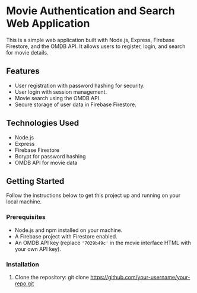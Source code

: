 # Movie Authentication and Search Web Application

This is a simple web application built with Node.js, Express, Firebase Firestore, and the OMDB API. It allows users to register, login, and search for movie details.

## Features

- User registration with password hashing for security.
- User login with session management.
- Movie search using the OMDB API.
- Secure storage of user data in Firebase Firestore.

## Technologies Used

- Node.js
- Express
- Firebase Firestore
- Bcrypt for password hashing
- OMDB API for movie data

## Getting Started

Follow the instructions below to get this project up and running on your local machine.

### Prerequisites

- Node.js and npm installed on your machine.
- A Firebase project with Firestore enabled.
- An OMDB API key (replace `'7029b49c'` in the movie interface HTML with your own API key).

### Installation

1. Clone the repository:
   git clone https://github.com/your-username/your-repo.git
